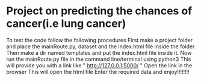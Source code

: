 # Project on predicting the chances of cancer(i.e lung cancer)
 To test the code follow the following procedures
 First make a project folder and place the mainRoute.py, dataset and the index.html file inside the folder
 Then make a dir named templates and put the index.html file inside it.
 Now run the mainRoute.py  file in the command line/terminal using python3
 This will provide you with a link like " http://127.0.0.1:5000/ "
 Open the link in the browser 
 This will open the html file
 Enter the required data and enjoy!!!!!!!!
